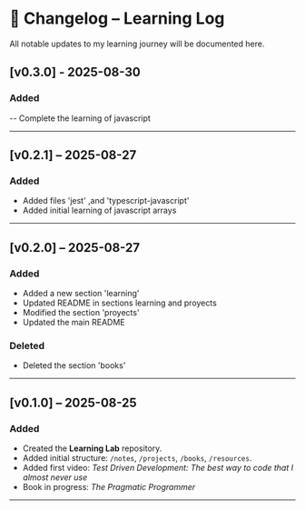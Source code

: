 # 📜 Changelog – Learning Log

All notable updates to my learning journey will be documented here.

## [v0.3.0] - 2025-08-30

### Added

-- Complete the learning of javascript

---

## [v0.2.1] – 2025-08-27

### Added

- Added files 'jest' ,and 'typescript-javascript'
- Added initial learning of javascript arrays

---

## [v0.2.0] – 2025-08-27

### Added

- Added a new section 'learning'
- Updated README in sections learning and proyects
- Modified the section 'proyects'
- Updated the main README

### Deleted

- Deleted the section 'books'

---

## [v0.1.0] – 2025-08-25

### Added

- Created the **Learning Lab** repository.
- Added initial structure: `/notes`, `/projects`, `/books`, `/resources`.
- Added first video: _Test Driven Development: The best way to code that I almost never use_
- Book in progress: _The Pragmatic Programmer_

---
